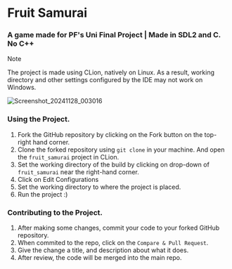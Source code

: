 # Fruit Samurai
### A game made for PF's Uni Final Project | Made in SDL2 and C. No C++

> [!Note]
> The project is made using CLion, natively on Linux. As a result, working directory and other settings configured by the IDE may not work on Windows.

![Screenshot_20241128_003016](https://github.com/user-attachments/assets/0bad5baf-7e4d-47ca-bedc-854c52bf543a)


### Using the Project.
1. Fork the GitHub repository by clicking on the Fork button on the top-right hand corner.
2. Clone the forked repository using `git clone` in your machine. And open the `fruit_samurai` project in CLion.
3. Set the working directory of the build by clicking on drop-down of `fruit_samurai` near the right-hand corner.
4. Click on Edit Configurations
5. Set the working directory to where the project is placed.
6. Run the project :)

### Contributing to the Project.
1. After making some changes, commit your code to your forked GitHub repository.
2. When commited to the repo, click on the `Compare & Pull Request`.
3. Give the change a title, and description about what it does.
4. After review, the code will be merged into the main repo.

